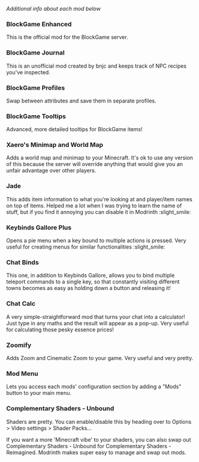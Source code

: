 *Additional info about each mod below*

### BlockGame Enhanced
This is the official mod for the BlockGame server.

### BlockGame Journal
This is an unofficial mod created by bnjc and keeps track of NPC recipes you've inspected.

### BlockGame Profiles
Swap between attributes and save them in separate profiles.

### BlockGame Tooltips
Advanced, more detailed tooltips for BlockGame items!

### Xaero's Minimap and World Map
Adds a world map and minimap to your Minecraft. It's ok to use any version of this because the server will override anything that would give you an unfair advantage over other players.

### Jade
This adds item information to what you're looking at and player/item names on top of items. Helped me a lot when I was trying to learn the name of stuff, but if you find it annoying you can disable it in Modrinth :slight_smile: 

### Keybinds Gallore Plus
Opens a pie menu when a key bound to multiple actions is pressed. Very useful for creating menus for similar functionalities :slight_smile:

### Chat Binds
This one, in addition to Keybinds Gallore, allows you to bind multiple teleport commands to a single key, so that constantly visiting different towns becomes as easy as holding down a button and releasing it!

### Chat Calc
A very simple-straightforward mod that turns your chat into a calculator! Just type in any maths and the result will appear as a pop-up. Very useful for calculating those pesky essence prices!

### Zoomify
Adds Zoom and Cinematic Zoom to your game. Very useful and very pretty.

### Mod Menu
Lets you access each mods' configuration section by adding a "Mods" button to your main menu.

### Complementary Shaders - Unbound
Shaders are pretty. You can enable/disable this by heading over to Options > Video settings > Shader Packs...

If you want a more 'Minecraft vibe' to your shaders, you can also swap out Complementary Shaders - Unbound for Complementary Shaders - Reimagined. Modrinth makes super easy to manage and swap out mods.